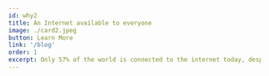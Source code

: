 ```yaml
---
id: why2
title: An Internet available to everyone
image: ./card2.jpeg
button: Learn More
link: '/blog'
order: 1
excerpt: Only 57% of the world is connected to the internet today, despite internet access being a human right. This is not acceptable, as digital access represents a gateway to information, knowledge, and economic opportunities. We bring a more affordable and accessible internet solution to the world.
---
```

